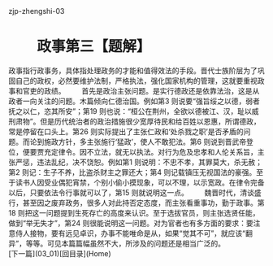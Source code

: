  <meta HTTP-EQUIV="Content-Type" CONTENT="text/html; charset=utf-8">
zjp-zhengshi-03
<h1 class="break">
　　政事第三【题解】</h1>政事指行政事务，具体指处理政务的才能和值得效法的手段。晋代士族阶层为了巩固自己的政权，必然要维护法制，严格执法，强化国家机构的管理，这就要重视政事和官吏的政绩。
　　首先是政治主张问题。是实行德政还是依靠法治，这是从政者一向关注的问题。木篇倾向仁德治国。例如第3 则说要“强旨绥之以德，弱者抚之以仁，恣其所安”；第19 则也说：“桓公在荆州，全欲以德被江、汉，耻以威刑肃物”。但是历代统治者的政治措施很少宽厚待民和给百姓以恩惠，所谓德政，常是停留在口头上。第26 则实际提出了主张仁政和‘处杀戮之职’是否矛盾的问题。而论到施政方针，多主张施行‘猛政’，使人不敢犯法。第6 则说到晋武帝登位，便要贾充定律令。因不立法，就无以执法。对行为危及忠孝和人伦关系旨，主张严惩，违法乱纪，决不饶恕。例如第1 则说明：不忠不孝，其罪莫大，杀无赦；第2 则记：生子不养，比盗杀财主之罪还大；第4 则记载镇压无视国法的豪强。至于读书人因受业偶犯宵禁，个别小偷小摸现象，可以不理，以示宽政。在律令完备以后，只要依法令行事就可以了，第15 则就说明这一点。
　　魏晋时代，清谈盛行，甚至因之废弃政务，很多人对此持否定态度，而主张看重事功，勤于政事。第18 则把这一问题提到生死存亡的高度来认识。至于选拔官员，则主张选贤任能，做到“举无失才”，第24 则很能说明这一问题。对为官者也有多方面的要求：要注意侍人接物，要有远见卓识，办事不能唯命是从，如果“觉其不可”，就应该“翻异”，等等。可见本篇篇幅虽然不大，所涉及的问题还是相当广泛的。
<br>[下一篇](03_01)[回目录](Home)
